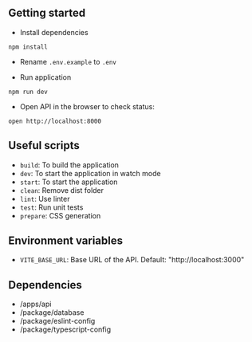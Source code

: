 ## Getting started

- Install dependencies

```
npm install
```

- Rename `.env.example` to `.env`

- Run application

```
npm run dev
```

- Open API in the browser to check status:

```
open http://localhost:8000
```

## Useful scripts

- `build`: To build the application
- `dev`: To start the application in watch mode
- `start`:  To start the application
- `clean`: Remove dist folder
- `lint`: Use linter
- `test`: Run unit tests
- `prepare`: CSS generation

## Environment variables

- `VITE_BASE_URL`: Base URL of the API. Default: "http://localhost:3000"

## Dependencies

- /apps/api
- /package/database
- /package/eslint-config
- /package/typescript-config